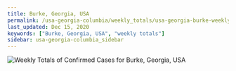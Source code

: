 ```yaml
---
title: Burke, Georgia, USA
permalink: /usa-georgia-columbia/weekly_totals/usa-georgia-burke-weekly_totals.html
last_updated: Dec 15, 2020
keywords: ["Burke, Georgia, USA", "weekly totals"]
sidebar: usa-georgia-columbia_sidebar
---
```


![Weekly Totals of Confirmed Cases for Burke, Georgia, USA](/covid_tracker/images/graphs/usa-georgia-burke-weekly_totals_graph.png)
